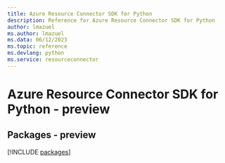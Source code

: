 ```yaml
---
title: Azure Resource Connector SDK for Python
description: Reference for Azure Resource Connector SDK for Python
author: lmazuel
ms.author: lmazuel
ms.data: 06/12/2023
ms.topic: reference
ms.devlang: python
ms.service: resourceconnector
---
```

# Azure Resource Connector SDK for Python - preview
## Packages - preview
[!INCLUDE [packages](resource-connector-index.md)]